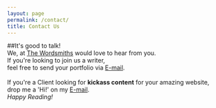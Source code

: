 ```yaml
---
layout: page
permalink: /contact/
title: Contact Us
---
```

##It's good to talk!<br>
We, at [The Wordsmiths](http://www.facebook.com/wordsmiths14) would love to hear from you. <br>
If you're looking to join us a writer, <br>feel free to send your portfolio via [E-mail](mailto:thewordsmithstws@gmail.com).<br><br>
If you're a Client looking for **kickass content** for your amazing website,<br> drop me a 'Hi!' on my [E-mail](mailto:rohan.mishra1997@gmail.com).<br>
*Happy Reading!*